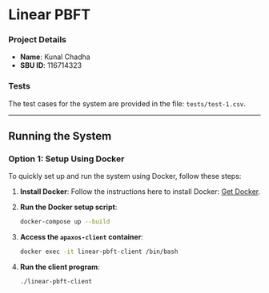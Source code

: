 
# Linear PBFT

### Project Details
- **Name**: Kunal Chadha
- **SBU ID**: 116714323

### Tests
The test cases for the system are provided in the file: `tests/test-1.csv`.

---

## Running the System

### Option 1: Setup Using Docker

To quickly set up and run the system using Docker, follow these steps:

1. **Install Docker**: Follow the instructions here to install Docker: [Get Docker](https://docs.docker.com/get-started/get-docker/).
   
2. **Run the Docker setup script**:
   ```bash
   docker-compose up --build
   ```

3. **Access the `apaxos-client` container**:
   ```bash
   docker exec -it linear-pbft-client /bin/bash
   ```

4. **Run the client program**:
   ```bash
   ./linear-pbft-client
   ```
   
